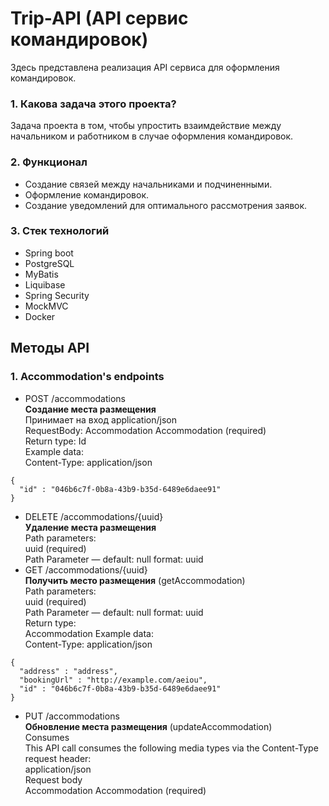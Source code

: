 # Trip-API (API сервис командировок)
Здесь представлена реализация API сервиса для оформления командировок.
### 1. **Какова задача этого проекта?**
Задача проекта в том, чтобы упростить взаимдействие между начальником и работником в случае оформления командировок.
### 2. **Функционал**
- Создание связей между начальниками и подчиненными.
- Оформление командировок.
- Создание уведомлений для оптимального рассмотрения заявок.
### 3. **Стек технологий**
- Spring boot
- PostgreSQL
- MyBatis
- Liquibase
- Spring Security
- MockMVC
- Docker
## **Методы API**
### 1. **Accommodation's endpoints**
- POST /accommodations  
**Создание места размещения**  
Принимает на вход application/json  
RequestBody: Accommodation Accommodation (required)  
Return type: Id  
Example data:  
Content-Type: application/json
```
{
  "id" : "046b6c7f-0b8a-43b9-b35d-6489e6daee91"
}
```
- DELETE /accommodations/{uuid}  
**Удаление места размещения**  
Path parameters:  
uuid (required)  
Path Parameter — default: null format: uuid  
- GET /accommodations/{uuid}  
**Получить место размещения** (getAccommodation)  
Path parameters:  
uuid (required)  
Path Parameter — default: null format: uuid  
Return type:  
Accommodation
Example data:  
Content-Type: application/json  
```
{
  "address" : "address",
  "bookingUrl" : "http://example.com/aeiou",
  "id" : "046b6c7f-0b8a-43b9-b35d-6489e6daee91"
}
```
- PUT /accommodations  
**Обновление места размещения** (updateAccommodation)  
Consumes  
This API call consumes the following media types via the Content-Type request header:  
application/json  
Request body  
Accommodation Accommodation (required)  
